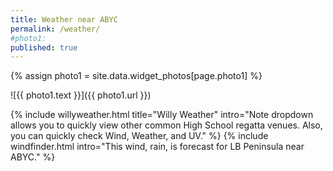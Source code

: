 ```yaml
---
title: Weather near ABYC
permalink: /weather/
#photo1:
published: true
---
```

{% assign photo1 = site.data.widget_photos[page.photo1] %}

![{{ photo1.text }}]({{ photo1.url }})


{% include willyweather.html title="Willy Weather" intro="Note dropdown allows you to quickly view other common High School regatta venues. Also, you can quickly check Wind, Weather, and UV." %}
{% include windfinder.html intro="This wind, rain, is forecast for LB Peninsula near ABYC." %}
